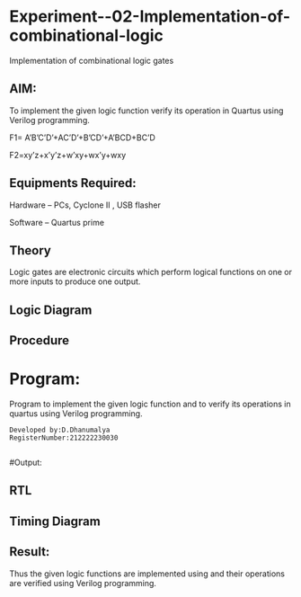 # Experiment--02-Implementation-of-combinational-logic

Implementation of combinational logic gates
 
## AIM:

To implement the given logic function verify its operation in Quartus using Verilog programming.

F1= A’B’C’D’+AC’D’+B’CD’+A’BCD+BC’D

F2=xy’z+x’y’z+w’xy+wx’y+wxy

## Equipments Required:

Hardware – PCs, Cyclone II , USB flasher

Software – Quartus prime


## Theory

Logic gates are electronic circuits which perform logical functions on one or more inputs to produce one output. 


## Logic Diagram

## Procedure

# Program:

Program to implement the given logic function and to verify its operations in quartus using Verilog programming.

```
Developed by:D.Dhanumalya
RegisterNumber:212222230030  


```
#Output:

## RTL

## Timing Diagram

## Result:

Thus the given logic functions are implemented using and their operations are verified using Verilog programming.
